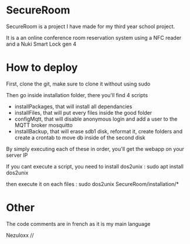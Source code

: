 # SecureRoom
SecureRoom is a project I have made for my third year school project.

It is a an online conference room reservation system using a NFC reader and a Nuki Smart Lock gen 4 

# How to deploy
First, clone the git, make sure to clone it without using sudo

Then go inside installation folder, there you'll find 4 scripts

- installPackages, that will install all dependancies 
- installFiles, that will put every files inside the good folder 
- configMqtt, that will disable anonymous login and add a user to the MQTT broker mosquitto 
- installBackup, that will erase sdb1 disk, reformat it, create folders and create a crontab to move db inside of the second disk

By simply executing each of these in order, you'll get the webapp on your server IP

If you cant execute a script, you need to install dos2unix : sudo apt install dos2unix

then execute it on each files : sudo dos2unix SecureRoom/installation/*


# Other
The code comments are in french as it is my main language

Nezuloxx // 
